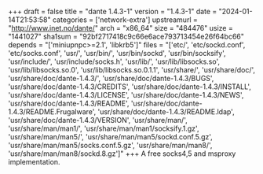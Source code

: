 +++
draft = false
title = "dante 1.4.3-1"
version = "1.4.3-1"
date = "2024-01-14T21:53:58"
categories = ['network-extra']
upstreamurl = "http://www.inet.no/dante/"
arch = "x86_64"
size = "484476"
usize = "1441027"
sha1sum = "92bf2717418c9c66e6ace793713454e26f64bc66"
depends = "['miniupnpc>=2.1', 'libkrb5']"
files = "['etc/', 'etc/sockd.conf', 'etc/socks.conf', 'usr/', 'usr/bin/', 'usr/bin/sockd', 'usr/bin/socksify', 'usr/include/', 'usr/include/socks.h', 'usr/lib/', 'usr/lib/libsocks.so', 'usr/lib/libsocks.so.0', 'usr/lib/libsocks.so.0.1.1', 'usr/share/', 'usr/share/doc/', 'usr/share/doc/dante-1.4.3/', 'usr/share/doc/dante-1.4.3/BUGS', 'usr/share/doc/dante-1.4.3/CREDITS', 'usr/share/doc/dante-1.4.3/INSTALL', 'usr/share/doc/dante-1.4.3/LICENSE', 'usr/share/doc/dante-1.4.3/NEWS', 'usr/share/doc/dante-1.4.3/README', 'usr/share/doc/dante-1.4.3/README.Frugalware', 'usr/share/doc/dante-1.4.3/README.ldap', 'usr/share/doc/dante-1.4.3/VERSION', 'usr/share/man/', 'usr/share/man/man1/', 'usr/share/man/man1/socksify.1.gz', 'usr/share/man/man5/', 'usr/share/man/man5/sockd.conf.5.gz', 'usr/share/man/man5/socks.conf.5.gz', 'usr/share/man/man8/', 'usr/share/man/man8/sockd.8.gz']"
+++
A free socks4,5 and msproxy implementation.